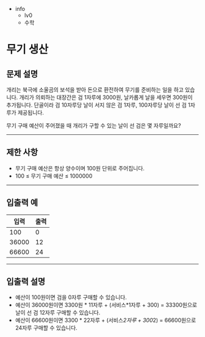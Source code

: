 - info
    - lv0
    - 수학

# 무기 생산

## 문제 설명

개리는 북극에 소울곰의 보석을 받아 돈으로 환전하여 무기를 준비하는 일을 하고 있습니다. 개리가 의뢰하는 대장간은 검 1자루에 3000원, 날카롭게 날을 세우면 300원이 추가됩니다. 단골이라 검 10자루당 날이 서지 않은 검 1자루, 100자루당 날이 선 검 1자루가 제공됩니다.

무기 구매 예산이 주어졌을 때 개리가 구할 수 있는 날이 선 검은 몇 자루일까요?

---

## 제한 사항

- 무기 구매 예산은 항상 양수이며 100원 단위로 주어집니다.
- 100 ≤ 무기 구매 예산 ≤ 1000000

---

## 입출력 예

| 입력                                  | 출력  |
| ---------------------------------------- | ------- |
| 100 | 0 |
| 36000 | 12 |
| 66600 | 24 |

---

## 입출력 설명

- 예산이 100원이면 검을 0자루 구매할 수 있습니다.
- 예산이 36000원이면 3300원 * 11자루 + (서비스*1자루 + 300) = 33300원으로 날이 선 검 12자루 구매할 수 있습니다.
- 예산이 66600원이면 3300 * 22자루 + (서비스*2자루 + 300*2) = 66600원으로 24자루 구매할 수 있습니다.